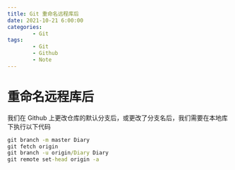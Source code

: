 ```yaml
---
title: Git 重命名远程库后
date: 2021-10-21 6:00:00
categories:
        - Git
tags:
        - Git
        - Github
        - Note
---
```


# 重命名远程库后

我们在 Github 上更改仓库的默认分支后，或更改了分支名后，我们需要在本地库下执行以下代码

```cmd
git branch -m master Diary
git fetch origin
git branch -u origin/Diary Diary
git remote set-head origin -a
```
